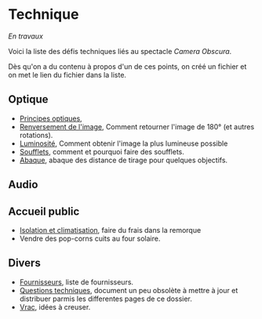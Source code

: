 # Technique

*En travaux*

Voici la liste des défis techniques liés au spectacle *Camera Obscura*. 

Dès qu'on a du contenu à propos d'un de ces points, on créé un fichier et on met le lien du fichier dans la liste.

## Optique
- [Principes optiques](optique.md),
- [Renversement de l'image](renversement.md), Comment retourner l'image de 180° (et autres rotations).
- [Luminosité](luminosite.md), Comment obtenir l'image la plus lumineuse possible
- [Soufflets](soufflets.md), comment et pourquoi faire des soufflets.
- [Abaque](abaque.md), abaque des distance de tirage pour quelques objectifs.

## Audio


## Accueil public

- [Isolation et climatisation](isolation.md), faire du frais dans la remorque
- Vendre des pop-corns cuits au four solaire.

## Divers

- [Fournisseurs](fournisseurs.md), liste de fournisseurs.
- [Questions techniques](questions-tech.md), document un peu obsolète à mettre à jour et distribuer parmis les differentes pages de ce dossier.
- [Vrac](vrac.md), idées à creuser.
